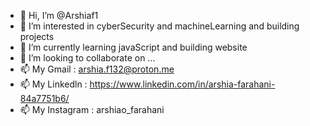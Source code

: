 - 👋 Hi, I’m @Arshiaf1
- 👀 I’m interested in cyberSecurity and machineLearning and building projects
- 🌱 I’m currently learning javaScript and building website
- 💞️ I’m looking to collaborate on ...
- 📫 My Gmail : arshia.f132@proton.me
- 📫 My Linkedln : https://www.linkedin.com/in/arshia-farahani-84a7751b6/
- 📫 My Instagram : arshiao_farahani
